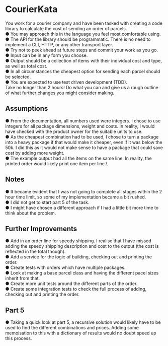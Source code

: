 # CourierKata
You work for a courier company and have been tasked with creating a code library to
calculate the cost of sending an order of parcels.\
● You may approach this in the language you feel most comfortable using.\
● The API for the library should be programmatic. There is no need to
implement a CLI, HTTP, or any other transport layer.\
● Try not to peek ahead at future steps and commit your work as you go.\
● Input can be in any form you choose.\
● Output should be a collection of items with their individual cost and type, as
well as total cost.\
● In all circumstances the cheapest option for sending each parcel should be
selected.\
● You are expected to use test driven development (TDD).\
Take no longer than 2 hours! Do what you can and give us a rough outline of what further
changes you might consider making.

## Assumptions
● From the documentation, all numbers used were integers. I chose to use integers for all package dimensions, weight and costs. In reality, I would have checked with the product owner for the suitable units to use.\
● As the cheapest combination had to be used, I chose to turn a package into a heavy package if that would make it cheaper, even if it was below the 50k. I did this as it would not make sense to have a package that could save cost by adding more weight.\
● The example output had all the items on the same line. In reality, the printed order would likely print one item per line.\

## Notes
● It became evident that I was not going to complete all stages within the 2 hour time limit, so some of my implementation became a bit rushed.\
● I did not get to start part 5 of the task.\
● I might have chosen a different approach if I had a little bit more time to think about the problem.

## Further Improvements
● Add in an order line for speedy shipping. I realise that I have missed adding the speedy shipping description and cost to the output (the cost is reflected in the total though).\
● Add a service for the logic of building, checking out and printing the order.\
● Create tests with orders which have multiple packages.\
● Look at making a base parcel class and having the different pacel sizes inherit from that.\
● Create more unit tests around the different parts of the order.\
● Create some integration tests to check the full process of adding, checking out and printing the order.

## Part 5
● Taking a quick look at part 5, a recursive solution would likely have to be used to find the different combinations and prices. Adding some memoisation to this with a dictionary of results would no doubt speed up this process.
